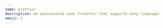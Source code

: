 ```yaml
---
name: prettier
description: An opinionated code formatter that supports many languages.
emoji: 🌈
---
```

